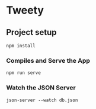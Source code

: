 # Tweety

## Project setup

```
npm install
```

### Compiles and Serve the App

```
npm run serve
```

### Watch the JSON Server

```
json-server --watch db.json
```



